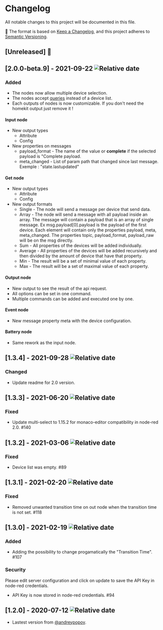 # Changelog

All notable changes to this project will be documented in this file.

:memo: The format is based on [Keep a Changelog](https://keepachangelog.com/en/1.0.0/),
and this project adheres to [Semantic Versioning](https://semver.org/spec/v2.0.0.html).

## [Unreleased] :construction:
## [2.0.0-beta.9] - 2021-09-22 ![Relative date](https://img.shields.io/date/1632343413?label=)
### Added
- The nodes now allow multiple device selection.
- The nodes accept [queries](https://github.com/deconz-community/node-red-contrib-deconz/wiki/Device-queries) instead of a device list.
- Each outputs of nodes is now customizable. If you don't need the homekit output just remove it !
#### Input node
- New output types
  - Attribute
  - Config
- New properties on messages
  - payload_format - The name of the value or __complete__ if the selected payload is "Complete payload.
  - meta_changed - List of param path that changed since last message. Exemple : "state.lastupdated"
#### Get node
- New output types
  - Attribute
  - Config
- New output formats
  - Single - The node will send a message per device that send data.
  - Array - The node will send a message with all payload inside an array. The message will contain a payload that is an array of single message. Ex msg.payload[0].payload is the payload of the first device. Each element will contain only the properties payload, meta, meta_changed. The properties topic, payload_format, payload_raw will be on the msg directly.
  - Sum - All properties of the devices will be added individually.
  - Average - All properties of the devices will be added recursively and then divided by the amount of device that have that property.
  - Min - The result will be a set of minimal value of each property.
  - Max - The result will be a set of maximal value of each property.
#### Output node
- New output to see the result of the api request.
- All options can be set in one command.
- Multiple commands can be added and executed one by one.
#### Event node
- New message property meta with the device configuration.
#### Battery node
- Same rework as the input node.

## [1.3.4] - 2021-09-28 ![Relative date](https://img.shields.io/date/1632782604?label=)
### Changed
- Update readme for 2.0 version.

## [1.3.3] - 2021-06-20 ![Relative date](https://img.shields.io/date/1624190689?label=)
### Fixed
- Update multi-select to 1.15.2 for monaco-editor compatibility in node-red 2.0. #140

## [1.3.2] - 2021-03-06 ![Relative date](https://img.shields.io/date/1615059740?label=)
### Fixed
- Device list was empty. #89

## [1.3.1] - 2021-02-20 ![Relative date](https://img.shields.io/date/1613827429?label=)
### Fixed
- Removed unwanted transition time on out node when the transition time is not set. #118

## [1.3.0] - 2021-02-19 ![Relative date](https://img.shields.io/date/1613738128?label=)
### Added
- Adding the possibility to change progamatically the "Transition Time". #107

### Security
Please edit server configuration and click on update to save the API Key in node-red credentials.
- API Key is now stored in node-red credentials. #94

## [1.2.0] - 2020-07-12 ![Relative date](https://img.shields.io/date/1594559914?label=)
 - Lastest version from [@andreypopov](https://github.com/andreypopov).
